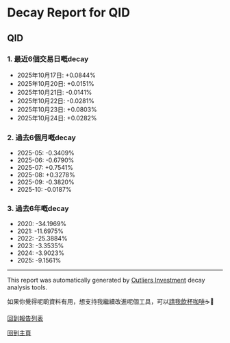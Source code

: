 # Decay Report for QID

## QID

### 1. 最近6個交易日嘅decay

- 2025年10月17日: +0.0844%
- 2025年10月20日: +0.0151%
- 2025年10月21日: -0.0141%
- 2025年10月22日: -0.0281%
- 2025年10月23日: +0.0803%
- 2025年10月24日: +0.0282%

### 2. 過去6個月嘅decay

- 2025-05: -0.3409%
- 2025-06: -0.6790%
- 2025-07: +0.7541%
- 2025-08: +0.3278%
- 2025-09: -0.3820%
- 2025-10: -0.0187%

### 3. 過去6年嘅decay

- 2020: -34.1969%
- 2021: -11.6975%
- 2022: -25.3884%
- 2023: -3.3535%
- 2024: -3.9023%
- 2025: -9.1561%

------------------------------
This report was automatically generated by [Outliers Investment](https://outliersecon.github.io/Outliers-Investment/) decay analysis tools.

如果你覺得呢啲資料有用，想支持我繼續改進呢個工具，可以[請我飲杯咖啡](https://buymeacoffee.com/outliersecon)☕🙏

[回到報告列表](https://outliersecon.github.io/Outliers-Investment/reports/reports_public)

[回到主頁](https://outliersecon.github.io/Outliers-Investment/)
